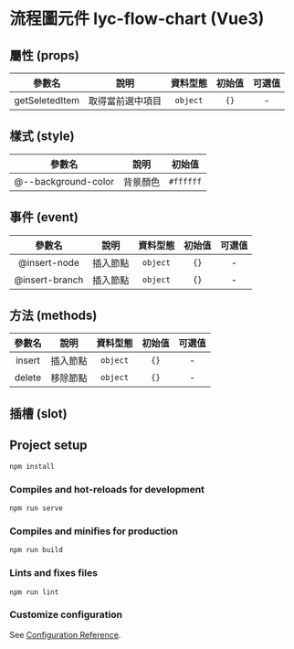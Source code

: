# 流程圖元件 lyc-flow-chart (Vue3)


## 屬性 (props)

|參數名|說明|資料型態|初始值|可選值|
|:----:|:----:|:----:|:----:|:----:|
|getSeletedItem|取得當前選中項目|`object`|`{}`|-|

## 樣式 (style)
|參數名|說明|初始值|
|:----:|:----:|:----:|
|@--background-color|背景顏色|`#ffffff`|

## 事件 (event)
|參數名|說明|資料型態|初始值|可選值|
|:----:|:----:|:----:|:----:|:----:|
|@insert-node|插入節點|`object`|`{}`|-|
|@insert-branch|插入節點|`object`|`{}`|-|

## 方法 (methods)

|參數名|說明|資料型態|初始值|可選值|
|:----:|:----:|:----:|:----:|:----:|
|insert|插入節點|`object`|`{}`|-|
|delete|移除節點|`object`|`{}`|-|

## 插槽 (slot)




## Project setup
```
npm install
```

### Compiles and hot-reloads for development
```
npm run serve
```

### Compiles and minifies for production
```
npm run build
```

### Lints and fixes files
```
npm run lint
```

### Customize configuration
See [Configuration Reference](https://cli.vuejs.org/config/).
